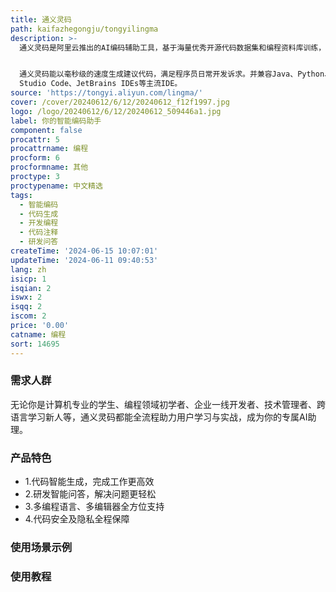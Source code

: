 ```yaml
---
title: 通义灵码
path: kaifazhegongju/tongyilingma
description: >-
  通义灵码是阿里云推出的AI编码辅助工具，基于海量优秀开源代码数据集和编程资料库训练，可根据当前代码文件及跨文件的上下文，自动生成行级/函数级代码、单元测试、代码注释等，此外还具备代码解释、智能研发问答、异常报错排查等能力为开发者带来高效、流畅的编码体验。


  通义灵码能以毫秒级的速度生成建议代码，满足程序员日常开发诉求。并兼容Java、Python、JavaScript、TypeScript、C/C++等200多种主流编程语言，支持Visual
  Studio Code、JetBrains IDEs等主流IDE。
source: 'https://tongyi.aliyun.com/lingma/'
cover: /cover/20240612/6/12/20240612_f12f1997.jpg
logo: /logo/20240612/6/12/20240612_509446a1.jpg
label: 你的智能编码助手
component: false
procattr: 5
procattrname: 编程
procform: 6
procformname: 其他
proctype: 3
proctypename: 中文精选
tags:
  - 智能编码
  - 代码生成
  - 开发编程
  - 代码注释
  - 研发问答
createTime: '2024-06-15 10:07:01'
updateTime: '2024-06-11 09:40:53'
lang: zh
isicp: 1
isqian: 2
iswx: 2
isqq: 2
iscom: 2
price: '0.00'
catname: 编程
sort: 14695
---
```




### 需求人群
无论你是计算机专业的学生、编程领域初学者、企业一线开发者、技术管理者、跨语言学习新人等，通义灵码都能全流程助力用户学习与实战，成为你的专属AI助理。

### 产品特色
- 1.代码智能生成，完成工作更高效
- 2.研发智能问答，解决问题更轻松
- 3.多编程语言、多编辑器全方位支持
- 4.代码安全及隐私全程保障

### 使用场景示例


### 使用教程


  
